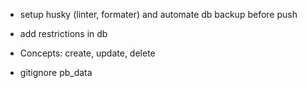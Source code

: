 - setup husky (linter, formater) and automate db backup before push

- add restrictions in db
- Concepts: create, update, delete

- gitignore pb_data
